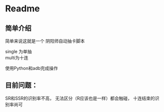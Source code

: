 # Readme

## 简单介绍

简单来说这就是一个
阴阳师自动抽卡脚本

single 为单抽  
multi为十连

使用Python和adb完成操作

## 目前问题：
SR和SSR的识别率不高，
无法区分（R应该也是一样）都会触碰，
十连结束的识别率尚可
